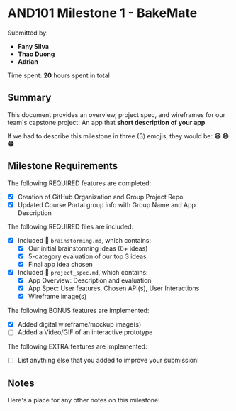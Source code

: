 <!-- (This is a comment) INSTRUCTIONS: Go through this page and fill out any **bolded** entries with their correct values.-->

# AND101 Milestone 1 - **BakeMate**

Submitted by:
- **Fany Silva**
- **Thao Duong**
- **Adrian**

Time spent: **20** hours spent in total

## Summary

This document provides an overview, project spec, and wireframes for our team's capstone project: An app that **short description of your app**

If we had to describe this milestone in three (3) emojis, they would be: **😃 😄 😁**

## Milestone Requirements

<!-- Please be sure to change the [ ] to [x] for any features you completed.  If a feature is not checked [x], you might miss the points for that item! -->

The following REQUIRED features are completed:

- [X] Creation of GitHub Organization and Group Project Repo
- [X] Updated Course Portal group info with Group Name and App Description

The following REQUIRED files are included:

- [X] Included 📄 `brainstorming.md`, which contains:
  - [X] Our initial brainstorming ideas (6+ ideas)
  - [X] 5-category evaluation of our top 3 ideas
  - [X] Final app idea chosen
- [X] Included 📄 `project_spec.md`, which contains:
  - [X] App Overview: Description and evaluation
  - [X] App Spec: User features, Chosen API(s), User Interactions
  - [X] Wireframe image(s)

The following BONUS features are implemented:

- [X] Added digital wireframe/mockup image(s)
- [ ] Added a Video/GIF of an interactive prototype

The following EXTRA features are implemented:

- [ ] List anything else that you added to improve your submission!

## Notes

Here's a place for any other notes on this milestone!
